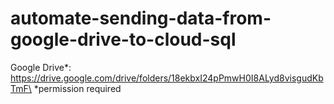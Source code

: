 # automate-sending-data-from-google-drive-to-cloud-sql

Google Drive*: https://drive.google.com/drive/folders/18ekbxI24pPmwH0I8ALyd8visgudKbTmF\
*permission required
